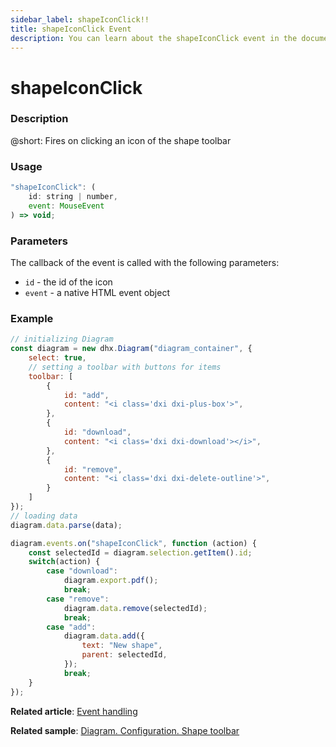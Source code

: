 ```yaml
---
sidebar_label: shapeIconClick!!
title: shapeIconClick Event
description: You can learn about the shapeIconClick event in the documentation of the DHTMLX JavaScript Diagram library. Browse developer guides and API reference, try out code examples and live demos, and download a free 30-day evaluation version of DHTMLX Diagram.
---
```


# shapeIconClick

### Description

@short: Fires on clicking an icon of the shape toolbar

### Usage

~~~js
"shapeIconClick": (
    id: string | number, 
    event: MouseEvent
) => void;
~~~

### Parameters

The callback of the event is called with the following parameters:

- `id` - the id of the icon
- `event` - a native HTML event object

### Example

~~~js {23-39}
// initializing Diagram
const diagram = new dhx.Diagram("diagram_container", {
    select: true,
    // setting a toolbar with buttons for items
    toolbar: [
        {
            id: "add",
            content: "<i class='dxi dxi-plus-box'>",
        },
        {
            id: "download",
            content: "<i class='dxi dxi-download'></i>",
        },
        {
            id: "remove",
            content: "<i class='dxi dxi-delete-outline'>",
        }
    ]
});
// loading data
diagram.data.parse(data);

diagram.events.on("shapeIconClick", function (action) {
    const selectedId = diagram.selection.getItem().id;
    switch(action) {
        case "download":
            diagram.export.pdf();
            break;
        case "remove":
            diagram.data.remove(selectedId);
            break;
        case "add":
            diagram.data.add({
                text: "New shape",
                parent: selectedId,
            });
            break;
    }
});
~~~

**Related article**: [Event handling](../../../guides/event_handling/)

**Related sample**: [Diagram. Configuration. Shape toolbar](https://snippet.dhtmlx.com/4if395hd)